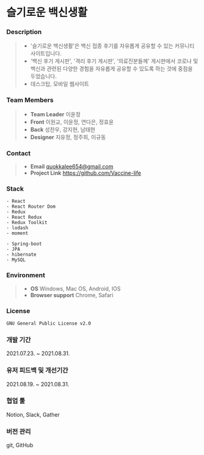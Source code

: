 # 슬기로운 백신생활

### Description

> - '슬기로운 백신생활'은 백신 접종 후기를 자유롭게 공유할 수 있는 커뮤니티 사이트입니다.
> - '백신 후기 게시판', '격리 후기 게시판', '의료진분들께' 게시판에서 코로나 및 백신과 관련된 다양한 경험을 자유롭게 공유할 수 있도록 하는 것에 중점을 두었습니다.
> - 데스크탑, 모바일 웹사이트

  
### Team Members

> - **Team Leader** 이윤정
> - **Front** 이원교, 이윤정, 연다은, 정효윤
> - **Back** 성찬우, 강지현, 남태현
> - **Designer** 지유정, 정주희, 이규동

  
### Contact

> - **Email** quokkalee654@gmail.com 
> - **Project Link** https://github.com/Vaccine-life

  
### Stack

    - React
    - React Router Dom
    - Redux
    - React Redux
    - Redux Toolkit
    - lodash
    - moment

    - Spring-boot
    - JPA
    - hibernate
    - MySQL

  
### Environment

> - **OS** Windows, Mac OS, Android, IOS
> - **Browser support** Chrome, Safari

  
### License

    GNU General Public License v2.0

  
### 개발 기간

2021.07.23. ~ 2021.08.31.

  
### 유저 피드백 및 개선기간

2021.08.19. ~ 2021.08.31.

  
### 협업 툴

Notion, Slack, Gather

  
### 버전 관리

git, GitHub
